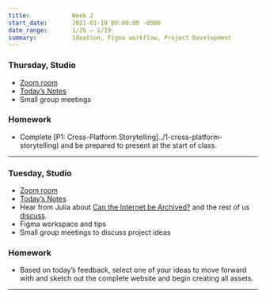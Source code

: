 ```yaml
---
title:            Week 2
start_date:       2021-01-19 00:00:00 -0500
date_range:       1/26 – 1/29
summary:          Ideation, Figma workflow, Project Development
---
```


### Thursday, Studio

- [Zoom room](https://newschool.zoom.us/my/nikafisher)
- [Today&rsquo;s Notes](https://paper.dropbox.com/doc/S21-CI2-Week-2-Class-2-Cross-platform-Storytelling--BEDQ_7ElqQyFMgdzugFzF~VDAQ-RGb3VTZzo7z6X9YQtZSUR)
- Small group meetings

### Homework

- Complete [P1: Cross-Platform Storytelling]../1-cross-platform-storytelling) and be prepared to present at the start of class.

---

### Tuesday, Studio

- [Zoom room](https://newschool.zoom.us/my/nikafisher)
- [Today&rsquo;s Notes](https://paper.dropbox.com/doc/S21-CI2-Week-2-Class-1-Cross-platform-Storytelling--BD8BT0eQ51D9yJU5sIuHZ2jKAQ-slhL4qyugSGbCWZESQ7kK)
- Hear from Julia about [Can the Internet be Archived?](https://www.newyorker.com/magazine/2015/01/26/cobweb) and the rest of us [discuss](https://paper.dropbox.com/doc/Parsons-Core-Interaction-S21-Reading-Reflections--BDjQoiLRy7BRRDUZrmuPfn0uAQ-WRC1vWjkMj6DPWDHQKuTU).
- Figma workspace and tips
- Small group meetings to discuss project ideas


### Homework

- Based on today&rsquo;s feedback, select one of your ideas to move forward with and sketch out the complete website and begin creating all assets.

---
